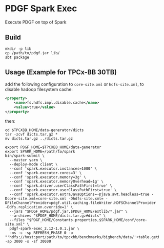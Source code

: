 # PDGF Spark Exec
Execute PDGF on top of Spark

## Build

```shell
mkdir -p lib
cp /path/to/pdgf.jar lib/
sbt package
```

## Usage (Example for TPCx-BB 30TB)

add the following configuration to `core-site.xml` or `hdfs-site.xml`, to disable hadoop filesystem cache:

```xml
<property>
    <name>fs.hdfs.impl.disable.cache</name>
    <value>true</value>
</property>
```

then:

```shell
cd $TPCXBB_HOME/data-generator/dicts
tar -zcvf dicts.tar.gz *
mv dicts.tar.gz ../dicts.tar.gz

export PDGF_HOME=$TPCXBB_HOME/data-generator
export SPARK_HOME=/path/to/spark
bin/spark-submit \
  --master yarn \
  --deploy-mode client \
  --conf 'spark.executor.instances=1000' \
  --conf 'spark.executor.cores=3' \
  --conf 'spark.executor.memory=3g' \
  --conf 'spark.executor.memoryOverhead=1g' \
  --conf 'spark.driver.userClassPathFirst=true' \
  --conf 'spark.executor.userClassPathFirst=true' \
  --conf 'spark.executor.extraJavaOptions=-Djava.awt.headless=true -Dcore-site.xml=core-site.xml -Dhdfs-site.xml= -DFileChannelProvider=pdgf.util.caching.fileWriter.HDFSChannelProvider -Ddfs.replication.override=1' \
  --jars "$PDGF_HOME/pdgf.jar,$PDGF_HOME/extlib/*.jar" \
  --archives "$PDGF_HOME/dicts.tar.gz#dicts" \
  --files "$PDGF_HOME/Constants.properties,$SPARK_HOME/conf/core-site.xml" \
  pdgf-spark-exec_2.12-1.0.1.jar \
  -ns -c -sp REFRESH_PHASE 0 -o "'hdfs://host:port/path/to/tpcxbb/benchmarks/bigbench/data/'+table.getName()+'/'" -ap 3000 -s -sf 30000
```